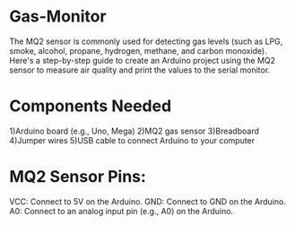 # Gas-Monitor
The MQ2 sensor is commonly used for detecting gas levels (such as LPG, smoke, alcohol, propane, hydrogen, methane, and carbon monoxide). Here's a step-by-step guide to create an Arduino project using the MQ2 sensor to measure air quality and print the values to the serial monitor.

# Components Needed
1)Arduino board (e.g., Uno, Mega)
2)MQ2 gas sensor
3)Breadboard
4)Jumper wires
5)USB cable to connect Arduino to your computer

# MQ2 Sensor Pins:
VCC: Connect to 5V on the Arduino.
GND: Connect to GND on the Arduino.
A0: Connect to an analog input pin (e.g., A0) on the Arduino.
